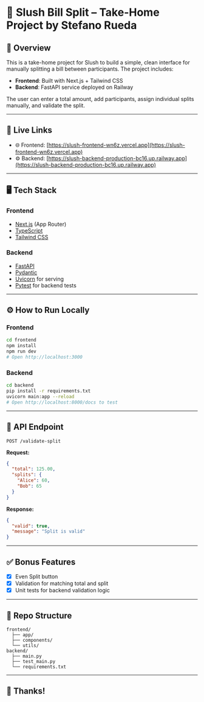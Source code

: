 # 🧾 Slush Bill Split – Take-Home Project by Stefano Rueda

## 🌟 Overview
This is a take-home project for Slush to build a simple, clean interface for manually splitting a bill between participants. The project includes:

- **Frontend**: Built with Next.js + Tailwind CSS
- **Backend**: FastAPI service deployed on Railway

The user can enter a total amount, add participants, assign individual splits manually, and validate the split.

---

## 🔗 Live Links

- 🌐 Frontend: [https://slush-frontend-wn6z.vercel.app](https://slush-frontend-wn6z.vercel.app)
- ⚙️ Backend: [https://slush-backend-production-bc16.up.railway.app](https://slush-backend-production-bc16.up.railway.app)

---

## 🖥 Tech Stack

### Frontend
- [Next.js](https://nextjs.org/) (App Router)
- [TypeScript](https://www.typescriptlang.org/)
- [Tailwind CSS](https://tailwindcss.com/)

### Backend
- [FastAPI](https://fastapi.tiangolo.com/)
- [Pydantic](https://docs.pydantic.dev/)
- [Uvicorn](https://www.uvicorn.org/) for serving
- [Pytest](https://docs.pytest.org/) for backend tests

---

## ⚙️ How to Run Locally

### Frontend
```bash
cd frontend
npm install
npm run dev
# Open http://localhost:3000
```

### Backend
```bash
cd backend
pip install -r requirements.txt
uvicorn main:app --reload
# Open http://localhost:8000/docs to test
```

---

## 🔁 API Endpoint

`POST /validate-split`

**Request:**
```json
{
  "total": 125.00,
  "splits": {
    "Alice": 60,
    "Bob": 65
  }
}
```

**Response:**
```json
{
  "valid": true,
  "message": "Split is valid"
}
```

---

## ✅ Bonus Features
- [x] Even Split button
- [x] Validation for matching total and split
- [x] Unit tests for backend validation logic

---

## 📁 Repo Structure
```
frontend/
  ├── app/
  ├── components/
  └── utils/
backend/
  ├── main.py
  ├── test_main.py
  └── requirements.txt
```

---

## 🙌 Thanks!
